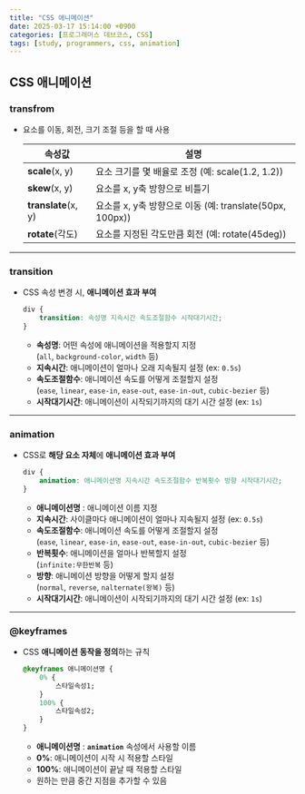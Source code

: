 ```yaml
---
title: "CSS 애니메이션"
date: 2025-03-17 15:14:00 +0900
categories: [프로그래머스 데브코스, CSS]
tags: [study, programmers, css, animation]
---
```


## CSS 애니메이션

### <span class="orangepen">**transfrom**</span>

- 요소를 이동, 회전, 크기 조절 등을 할 때 사용  
    
    | 속성값              | 설명                                                     |
    | ------------------- | -------------------------------------------------------- |
    | **scale**(x, y)     | 요소 크기를 몇 배율로 조정  (예: scale(1.2, 1.2))        |
    | **skew**(x, y)      | 요소를 x, y축 방향으로 비틀기                            |
    | **translate**(x, y) | 요소를 x, y축 방향으로 이동 (예: translate(50px, 100px)) |
    | **rotate**(각도)    | 요소를 지정된 각도만큼 회전 (예: rotate(45deg))          |

---

### <span class="orangepen">**transition**</span>

- CSS 속성 변경 시, **애니메이션 효과 부여**
    
    ```css
    div {
    	transition: 속성명 지속시간 속도조절함수 시작대기시간;
    }
    ```
    
    - **속성명**: 어떤 속성에 애니메이션을 적용할지 지정   
    (`all`, `background-color`, `width` 등)  
    - **지속시간**: 애니메이션이 얼마나 오래 지속될지 설정 (ex: `0.5s`)  
    - **속도조절함수**: 애니메이션 속도를 어떻게 조절할지 설정   
    (`ease`, `linear`, `ease-in`, `ease-out`, `ease-in-out`, `cubic-bezier` 등)  
    - **시작대기시간**: 애니메이션이 시작되기까지의 대기 시간 설정 (ex: `1s`)  

---

### <span class="orangepen">**animation**</span>

- CSS로 **해당 요소 자체**에 **애니메이션 효과 부여**
    
    ```css
    div {
    	animation: 애니메이션명 지속시간 속도조절함수 반복횟수 방향 시작대기시간;
    }
    ```
    
    - **애니메이션명** : 애니메이션 이름 지정  
    - **지속시간**: 사이클마다 애니메이션이 얼마나 지속될지 설정 (ex: `0.5s`)  
    - **속도조절함수**: 애니메이션 속도를 어떻게 조절할지 설정   
    (`ease`, `linear`, `ease-in`, `ease-out`, `ease-in-out`, `cubic-bezier` 등)  
    - **반복횟수**: 애니메이션을 얼마나 반복할지 설정   
    (`infinite:무한반복` 등)  
    - **방향**: 애니메이션 방향을 어떻게 할지 설정   
    (`normal`, `reverse`, `nalternate(왕복)` 등)  
    - **시작대기시간**: 애니메이션이 시작되기까지의 대기 시간 설정 (ex: `1s`)  

---

### <span class="pinkpen">**@keyframes**</span>

- CSS **애니메이션 동작을 정의**하는 규칙
    
    ```css
    @keyframes 애니메이션명 {
    	0% {
    		스타일속성1;
    	}
    	100% {
    		스타일속성2;
    	}
    }
    ```
    
    - **애니메이션명** : **`animation`** 속성에서 사용할 이름  
    - **0%**: 애니메이션이 시작 시 적용할 스타일  
    - **100%**: 애니메이션이 끝날 때 적용할 스타일  
    - 원하는 만큼 중간 지점을 추가할 수 있음  